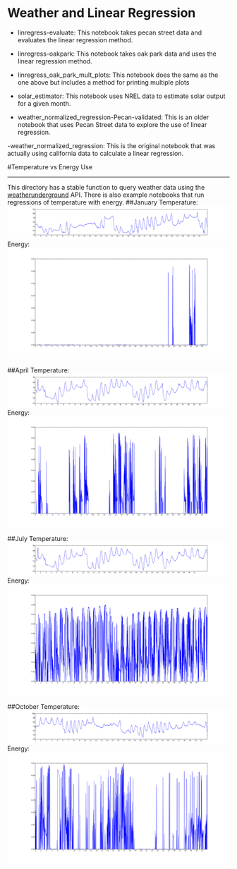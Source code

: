 Weather and Linear Regression
=============================

- linregress-evaluate: This notebook takes pecan street data and evaluates the linear regression method. 

- linregress-oakpark: This notebook takes oak park data and uses the linear regression method. 

- linregress_oak_park_mult_plots: This notebook does the same as the one above but includes a method for printing multiple plots

- solar\_estimator: This notebook uses NREL data to estimate solar output for a given month.

- weather\_normalized\_regression-Pecan-validated: This is an older notebook that uses Pecan Street data to explore the use of linear regression.

-weather\_normalized\_regression: This is the original notebook that was actually using california data to calculate a linear regression.

#Temperature vs Energy Use
_______
This directory has a stable function to query weather data using the [weatherunderground](http://www.wunderground.com/) API.
There is also example notebooks that run regressions of temperature with energy.
##January
Temperature:
![alt text](get_weather_data/month_temp_graphs/January_Weather.png)
Energy:
![alt text](../diagnostics/plots/January_avg.pdf.png)

##April
Temperature:
![alt text](get_weather_data/month_temp_graphs/April_Weather.png)
Energy:
![alt text](../diagnostics/plots/April_avg.pdf.png)

##July
Temperature:
![alt text](get_weather_data/month_temp_graphs/July_Weather.png)
Energy:
![alt text](../diagnostics/plots/July_avg.pdf.png)

##October
Temperature:
![alt text](get_weather_data/month_temp_graphs/October_Weather.png)
Energy:
![alt text](../diagnostics/plots/October_avg.pdf.png)
